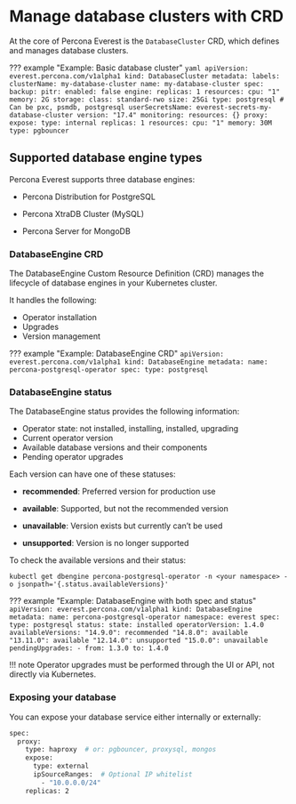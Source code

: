 # Manage database clusters with CRD

At the core of Percona Everest is the `DatabaseCluster` CRD, which defines and manages database clusters.


??? example "Example: Basic database cluster"
    ```yaml
    apiVersion: everest.percona.com/v1alpha1
    kind: DatabaseCluster
    metadata:
      labels:
        clusterName: my-database-cluster
      name: my-database-cluster
    spec:
      backup:
        pitr:
          enabled: false
      engine:
        replicas: 1
        resources:
          cpu: "1"
          memory: 2G
        storage:
          class: standard-rwo
          size: 25Gi
        type: postgresql # Can be pxc, psmdb, postgresql
        userSecretsName: everest-secrets-my-database-cluster
        version: "17.4"
      monitoring:
        resources: {}
      proxy:
        expose:
          type: internal
        replicas: 1
        resources:
          cpu: "1"
          memory: 30M
        type: pgbouncer
    ```


    

## Supported database engine types

Percona Everest supports three database engines:

- Percona Distribution for PostgreSQL

- Percona XtraDB Cluster (MySQL)

- Percona Server for MongoDB


### DatabaseEngine CRD

The DatabaseEngine Custom Resource Definition (CRD) manages the lifecycle of database engines in your Kubernetes cluster. 

It handles the following:

- Operator installation
- Upgrades
- Version management


??? example "Example: DatabaseEngine CRD"
    ```
    apiVersion: everest.percona.com/v1alpha1
    kind: DatabaseEngine
    metadata:
      name: percona-postgresql-operator
    spec:
      type: postgresql
    ```

### DatabaseEngine status

The DatabaseEngine status provides the following information:


- Operator state: not installed, installing, installed, upgrading
- Current operator version
- Available database versions and their components
- Pending operator upgrades


Each version can have one of these statuses:

- **recommended**: Preferred version for production use

- **available**: Supported, but not the recommended version

- **unavailable**: Version exists but currently can’t be used

- **unsupported**: Version is no longer supported


To check the available versions and their status:

```
kubectl get dbengine percona-postgresql-operator -n <your namespace> -o jsonpath='{.status.availableVersions}'
```

??? example "Example: DatabaseEngine with both spec and status"
    ```
    apiVersion: everest.percona.com/v1alpha1
    kind: DatabaseEngine
    metadata:
      name: percona-postgresql-operator
      namespace: everest
    spec:
      type: postgresql
    status:
      state: installed
      operatorVersion: 1.4.0
      availableVersions:
        "14.9.0": recommended
        "14.8.0": available
        "13.11.0": available
        "12.14.0": unsupported
        "15.0.0": unavailable
      pendingUpgrades:
        - from: 1.3.0
        to: 1.4.0
    ```

!!! note
    Operator upgrades must be performed through the UI or API, not directly via Kubernetes.


### Exposing your database

You can expose your database service either internally or externally:

```sh
spec:
  proxy:
    type: haproxy  # or: pgbouncer, proxysql, mongos
    expose:
      type: external
      ipSourceRanges:  # Optional IP whitelist
        - "10.0.0.0/24"
    replicas: 2
```








